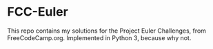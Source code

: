 # FCC-Euler

This repo contains my solutions for the Project Euler Challenges, from FreeCodeCamp.org. Implemented in Python 3, because why not.
